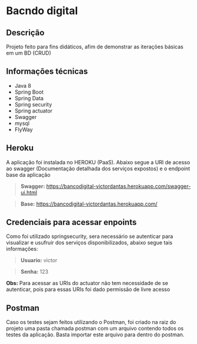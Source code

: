 # Bacndo digital

## Descrição
Projeto feito para fins didáticos, afim de demonstrar as iterações básicas em um BD (CRUD)

## Informações técnicas
- Java 8
- Spring Boot
- Spring Data
- Spring security
- Spring actuator
- Swagger
- mysql
- FlyWay

## Heroku

A aplicação foi instalada no HEROKU (PaaS). Abaixo segue a URI de acesso ao swagger (Documentação detalhada dos serviços expostos) e o endpoint base da aplicação

>  **Swagger:**  https://bancodigital-victordantas.herokuapp.com/swagger-ui.html

> **Base:**
https://bancodigital-victordantas.herokuapp.com/

## Credenciais para acessar enpoints

Como foi utilizado springsecurity, sera necessário se autenticar para visualizar e usufruir dos serviços disponibilizados, abaixo segue tais informações: 

>  **Usuario:** victor

> **Senha:** 123

**Obs:** Para acessar as URIs do actuator não tem necessidade de se autenticar, pois para essas URIs foi dado permissão de livre acesso

## Postman
Caso os testes sejam feitos utilizando o Postman, foi criado na raiz do projeto uma pasta chamada postman com um arquivo contendo todos os testes da aplicação. Basta importar este arquivo para dentro do postman.
